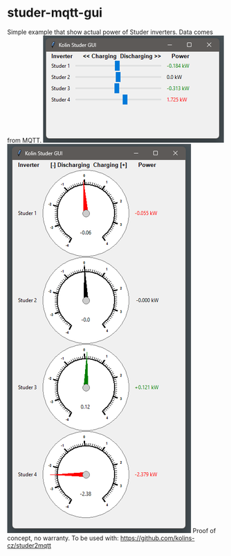 # studer-mqtt-gui
Simple example that show actual power of Studer inverters. Data comes from MQTT.
![Screenshot](screenshot.png)
![Screenshot](screenshot_dials.png)
Proof of concept, no warranty.
To be used with: https://github.com/kolins-cz/studer2mqtt